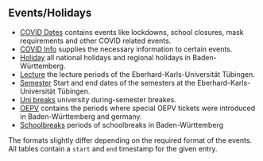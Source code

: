 ## Events/Holidays
 - [COVID Dates](evd_covid_date.csv) contains events like lockdowns, school closures, mask requirements and other COVID related events.
 - [COVID Info](evd_covid_info.csv) supplies the necessary information to certain events.
 - [Holiday](evd_holiday.csv) all national holidays and regional holidays in Baden-Württemberg.
 - [Lecture](evd_lecture.csv) the lecture periods of the Eberhard-Karls-Universität Tübingen.
 - [Semester](evd_semester.csv) Start and end dates of the semesters at the Eberhard-Karls-Universität Tübingen.
 - [Uni breaks](evd_unibreak.csv) university during-semester breakes.
 - [OEPV](evd_oepv.csv) contains the periods where special OEPV tickets were introduced in Baden-Württemberg and germany.
 - [Schoolbreaks](evd_schoolbreak.csv) periods of schoolbreaks in Baden-Württemberg

The formats slightly differ depending on the required format of the events.
All tables contain a `start` and `end` timestamp for the given entry.
